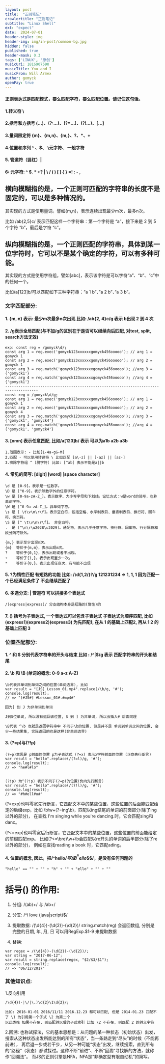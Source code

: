 ```yaml
---
layout: post
title:  "正则笔记"
crawlertitle: "正则笔记"
subtitle: "Linux Shell"
ext: "expect"
date:  2024-07-01
header-style: img
header-img: img/in-post/common-bg.jpg
hidden: false
published: true
header-mask: 0.3
tags: ['LINUX', '原创']
musicUri: 1816907590
musicTitle: You and I
musicFrom: Will Armex
author: gomyck
openPay: true
---
```


#### 正则表达式是匹配模式，要么匹配字符，要么匹配位置。请记住这句话。

#### 1.转义符 \

#### 2.括号和方括号 (...)、(?:...)、(?=...)、(?!...)、[...]

#### 3.量词限定符 {m}、{m,n}、{m,}、?、*、+

#### 4.位置和序列 ^ 、$、 \元字符、 一般字符

#### 5. 管道符（竖杠）|

#### 6: 元字符: ^ $. * +? | \ / ( ) [ ] { } =! : - ,

## 横向模糊指的是，一个正则可匹配的字符串的⻓度不是固定的，可以是多种情况的。

其实现的方式是使用量词。譬如{m,n}，表示连续出现最少m次，最多n次。

比如 /ab{2,5}c/ 表示匹配这样一个字符串：第一个字符是 “a”，接下来是 2 到 5 个字符 “b”，最后是字符 “c”。

## 纵向模糊指的是，一个正则匹配的字符串，具体到某一位字符时，它可以不是某个确定的字符，可以有多种可能。

其实现的方式是使用字符组。譬如[abc]，表示该字符是可以字符“a”、“b”、“c”中的任何一个。

比如/a[123]b/可以匹配如下三种字符串：”a 1 b”、”a 2 b”、”a 3 b”。

### 文字匹配部分:

#### 1. {m, n} 表示: 最少m次最多n次出现 比如: /ab{2, 4}c/g 表示 b出现 2 到 4 次
#### 2. /g表示全局匹配(与不加/g的区别在于是否可以继续向后匹配, 对test, split, search方法无效)

```
exp: const reg = /gomyck\d/;
const arg 1 = reg.exec('gomyck123xxxxxxgomyck456ooooo'); // arg 1 = gomyck 1
const arg 2 = reg.exec('gomyck123xxxxxxgomyck456ooooo'); // arg 2 = gomyck 1
const arg 3 = reg.match('gomyck123xxxxxxgomyck456ooooo'); //arg 3 = {'gomyck1'}
const arg 4 = reg.match('gomyck123xxxxxxgomyck456ooooo'); //arg 4 = {'gomyck1'}
-------------------------------------------------------------------------------------
const reg = /gomyck\d/g;
const arg 1 = reg.exec('gomyck123xxxxxxgomyck456ooooo'); // arg 1 = gomyck 1
const arg 2 = reg.exec('gomyck123xxxxxxgomyck456ooooo'); // arg 2 = gomyck 4
const arg 3 = reg.match('gomyck123xxxxxxgomyck456ooooo'); //arg 3 = {'gomyck1', 'gomyck4'}
const arg 4 = reg.match('gomyck123xxxxxxgomyck456ooooo'); //arg 4 = {'gomyck1', 'gomyck4'}
```

#### 3. [xmn] 表示任意匹配, 比如/a[123]b/ 表示 可以为a1b a2b a3b

```
1.范围表示: - 比如[1-4a-gG-M]
2.匹配 - 可以使用转译符 \ 比如匹配 [a\-z] || [-az] || [az-]
3.排除字符组 ^ (脱字符) 比如: [^ab] 表示不能是a||b
```

#### 4. 常⻅的简写: [digit] [word] [space character]

```
\d 是 [0-9]。表示是一位数字。
\D 是 [^0-9]。表示除数字外的任意字符。
\w 是 [0-9a-zA-Z_]。表示数字、大小写字母和下划线。记忆方式：w是word的简写，也称单词字符。
\W 是 [^0-9a-zA-Z_]。非单词字符。
\s 是 [ \t\v\n\r\f]。表示空白符，包括空格、水平制表符、垂直制表符、换行符、回⻋符、换⻚符。
\S 是 [^ \t\v\n\r\f]。 非空白符。
.  是 [^\n\r\u2028\u2029]。通配符，表示几乎任意字符。换行符、回⻋符、行分隔符和段分隔符除外。
```

```
{m,} 表示至少出现m次。
{m}  等价于{m,m}，表示出现m次。
?    等价于{0,1}，表示出现或者不出现。
+    等价于{1,}，表示出现至少一次。
*    等价于{0,}，表示出现任意次，有可能不出现
```

#### 5. ?为惰性匹配 有短路的功能 比如: /\d{1,2/}?/g  121231234 => 1, 1, 1 因为匹配一个已经满足条件了 不会继续匹配了

#### 6. 多选分支: | 管道符 可以拼接多个表达式

```
/(express|express)/ 分支结构本身是短路的(惰性)的
```

#### 7. () 括号为子表达式, 一个表达式可以包含子表达式 子表达式为顺序匹配, 比如 (express1)(express2)(express3) 为先匹配1, 在从 1 的基础上匹配2, 再从 1 2 的基础上匹配 3

### 位置匹配部分:

#### 1. ^ 和 $ 分别代表字符串的开头与结束 比如 : /^|$/g 表示 匹配字符串的开头和结尾
#### 2. \b 和 \B (单词的概念: 0-9 a-z A-Z)

```
\b代表非单词到单词之间的位置(单词边界), 比如
var result = "[JS] Lesson_01.mp4".replace(/\b/g, '#');
console.log(result);
// => "[#JS#] #Lesson_01#.#mp4#"

因为[ 到 J 为非单词到单词

J到S位单词, 所以没有返回该位置, S 到 ] 为非单词, 所以会插入# 后面同理

\B代表 ^\b 也就是返回字符串中 不同于\b的位置, 但是并不是 单词到单词之间的位置, 会少一些结果集, 实际返回的也是这样(非单词边界)
```

#### 3. (?=p)与(?!p)

```
(?=p)意思是 p前面的位置 p为子表达式 (?=x) 表示x字符前面的位置 (正向先行断言)
var result = "hello".replace(/(?=l)/g, '#');
console.log(result);
// => "he#l#lo"


(?!p) 为^(?!p) 表示不同于(?=p)的位置(负向先行断言)
var result = "hello".replace(/(?!l)/g, '#');
console.log(result);
// => "#h#ell#o#"
```

(?=exp)也叫零宽先行断言，它匹配文本中的某些位置，这些位置的后面能匹配给定的后缀exp。比如
\b\w+(?=ing\b)，匹配以ing结尾的单词的前面部分(除了ing以外的部分)，
在查找 I'm singing while you're dancing.时，它会匹配sing和danc。

(?<=exp)也叫零宽后行断言，它匹配文本中的某些位置，这些位置的前面能给定的前缀匹配exp。
比如(?<=\bre)\w+\b会匹配以re开头的单词的后半部分(除了re以外的部分)，
例如在查找reading a book 时，它匹配ading。

#### 4. 位置的概念, 因此，把/^hello$/写成/^^hello$$$/，是没有任何问题的

```text
"hello" == "" + "" + "h" + "" + "ello" + "" + ""
```

# 括号() 的作用:

1. 分组: /(ab)+/ 与 /ab+/

2. 分支: /^i love (java|script)$/

3. 提取数据: /(\d{4})-(\d{2})-(\d{2})/ string.match(reg) 会返回数组, 分别是 完整的日期, 年, 月, 日 可以用RegExp.$1-9 来提取数据

4. 替换:

```text
var regex = /(\d{4})-(\d{2})-(\d{2})/;
var string = "2017-06-12";
var result = string.replace(regex, "$2/$3/$1");
console.log(result);
// => "06/12/2017"
```

### 其他知识点:

1.反向引用

```text
/\d{4}(-|\/|\.)\d{2}\1\d{2}/;

比如: 2016-01-01 2016/11/11 2016.12.23 都可以匹配, 但是 2014-01.23 匹配不了 \1 为引用第一个子式 \2 为第二个
以此类推 如果不存在, 则匹配转以后的子式索引 比如 \2 不存在, 则匹配 2 的转义字符
```

2.回溯: 也称试探法，它的基本思想是：从问题的某一种状态（初始状态）出发，搜索从这种状态出发所能达到的所有“状态”，当一条路走到“尽头”的时候（不能再前进），
再后退一步或若干步，从另一种可能“状态”出发，继续搜索，直到所有的“路径”（状态）都试探过。这种不断“前进”、不断“回溯”寻找解的方法，就称作“回溯法”。
而JS的正则引擎是NFA，NFA是“非确定型有限自动机”的简写。




